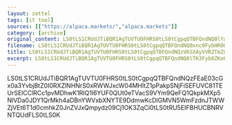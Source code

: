 ```yaml
---
layout: zettel
tags: [it tool]
sources: [["https://alpaca.markets/","alpaca.markets"]]
category: [archive]
original_content: LS0tLS1CRUdJTiBQR1AgTUVTU0FHRS0tLS0tCgpqQTBFQndNQ0lYaWpJbXNrZEFqbjBzQURBWndsMlhUaDg4VXZrN2Q1V0FMWjludWRjdEl6TlNraTJxQklyQmMxCnIycWVnNVJNUE1wRDB3Y0tLTTk0S1JvbjZSdEpTNzk0YTBFOG42Q3VlejJFemRVRnFQMUN6TmUzUXorT2svQTIKYnZOOEJXeVZOYW1KU3IzMjViVkh2ek1CMHNCTHYvUCt5QWlFc3c0UlhQdU5IK1U2UG5xeDRST1ZER0prUHkwYQpyeEFSNVQ1RmUrL3I3RGdBUVFTTk1JZXVIMVJCNnJEYkE0YmdPOTI2L1VtcFRzblA0Wk9uenRQQVl1ZUhpenZICnR3aHBDUkMwYVlOM3I0TitvRGVPeFpGVENxQkYKPVZUSjMKLS0tLS1FTkQgUEdQIE1FU1NBR0UtLS0tLQo=
filename: LS0tLS1CRUdJTiBQR1AgTUVTU0FHRS0tLS0tCgpqQTBFQndNQ0xnc0FybHROODEzbjBrb0JqMEpCaVJMbCs5L0pmT1EwRUZ6Qitsa2hIeTlyKzJzQ25FeDJteTlWCnhrekhmOHpqQVkzd2JnRHBZbjZPV1JhL2R0dURHSFVIb280T3REWmJGWnRxUitldGxsNWs4enJmWVE9PQo9OUxUSQotLS0tLUVORCBQR1AgTUVTU0FHRS0tLS0tCg==
title: LS0tLS1CRUdJTiBQR1AgTUVTU0FHRS0tLS0tCgpqQTBFQndNQzVKSXAyVVRZTmZUbjBqd0JZR1BXbDAvNWc2VTh1SlF2K2JlSkw4cWMwMjR3cUo2RTdEa0xHRGFNCldVa1Y4WVVMVDJmUHVHQ3FOREpSYUJnUGUyNW9zbDlDajBSNDQ3RT0KPTRTWUkKLS0tLS1FTkQgUEdQIE1FU1NBR0UtLS0tLQo=
excerpt: LS0tLS1CRUdJTiBQR1AgTUVTU0FHRS0tLS0tCgpqQTBFQndNQ0lTK3Fyb0ZKeHhUbjBrVUJnSDNjOHpDeDVHZEVabEJuOHlNSElhUW1KSjlWMWZacDBsNDZEbzAyCkdGaEc5MzVxQTdZand2eHdUc05sQTN1eWdFbXpjQUozaUpkSG9MSi9uTUVXU1M4L3pFTT0KPVhIT3AKLS0tLS1FTkQgUEdQIE1FU1NBR0UtLS0tLQo=
---
```


LS0tLS1CRUdJTiBQR1AgTUVTU0FHRS0tLS0tCgpqQTBFQndNQzFEaE03cGx0a3YvbjBtZ0I0RXZlNHNrS0xRWWJxcW04MHltZ1pPakpSNjFiSEFUVC81TEUrSElCClRCc1pvMDhwK1RIQ1l6YUF0QUt0eTVacS9VYm9QeFQ1QkpkMXp5NlVDa0JDY1QrMkh4aDBnYWVxbXNYTE9DdmwKcDlGMVN5WmFzdnJTWWZjVEt6T1d0cmhkZ0JnZVJxQmpydz09Cj1OK3ZqCi0tLS0tRU5EIFBHUCBNRVNTQUdFLS0tLS0K
